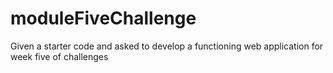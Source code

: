 # moduleFiveChallenge
Given a starter code and asked to develop a functioning web application for week five of challenges 
